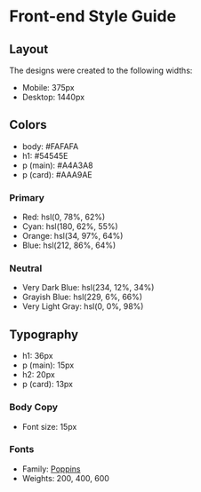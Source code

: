 # Front-end Style Guide

## Layout

The designs were created to the following widths:

- Mobile: 375px
- Desktop: 1440px

## Colors

- body: #FAFAFA
- h1: #54545E
- p (main): #A4A3A8
- p (card): #AAA9AE

### Primary

- Red: hsl(0, 78%, 62%)
- Cyan: hsl(180, 62%, 55%)
- Orange: hsl(34, 97%, 64%)
- Blue: hsl(212, 86%, 64%)

### Neutral

- Very Dark Blue: hsl(234, 12%, 34%)
- Grayish Blue: hsl(229, 6%, 66%)
- Very Light Gray: hsl(0, 0%, 98%)

## Typography

- h1: 36px
- p (main): 15px
- h2: 20px
- p (card): 13px

### Body Copy

- Font size: 15px

### Fonts

- Family: [Poppins](https://fonts.google.com/specimen/Poppins)
- Weights: 200, 400, 600
